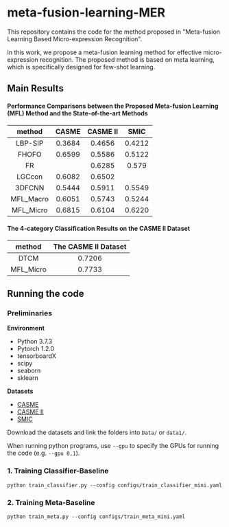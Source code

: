 # meta-fusion-learning-MER

This repository contains the code for the method proposed in "Meta-fusion Learning Based Micro-expression Recognition".

In this work, we propose a meta-fusion learning method for effective micro-expression recognition. The proposed method is based on meta learning, which is specifically designed for few-shot learning.

## Main Results



#### Performance Comparisons between the Proposed Meta-fusion Learning (MFL) Method and the State-of-the-art Methods

method|CASME|CASME II|SMIC
:-:|:-:|:-:|:-:
LBP-SIP| 0.3684|0.4656|0.4212|
FHOFO|0.6599|0.5586|0.5122|
FR ||0.6285|0.579|
LGCcon |0.6082|0.6502||
3DFCNN |0.5444| 0.5911|0.5549|
MFL_Macro|0.6051| 0.5743|0.5244|
MFL_Micro|0.6815| 0.6104|0.6220|

#### The 4-category Classification Results on the CASME II Dataset

method|The CASME II Dataset
:-:|:-:
DTCM | 0.7206 |
MFL_Micro |0.7733|






## Running the code

### Preliminaries

**Environment**
- Python 3.7.3
- Pytorch 1.2.0
- tensorboardX
- scipy
- seaborn
- sklearn

**Datasets**
- [CASME](http://fu.psych.ac.cn/CASME/casme.php) 
- [CASME II](http://fu.psych.ac.cn/CASME/casme2.php) 
- [SMIC](http://www.cse.oulu.fi/SMICDatabase)

Download the datasets and link the folders into `Data/` or `data1/`.

When running python programs, use `--gpu` to specify the GPUs for running the code (e.g. `--gpu 0,1`).


### 1. Training Classifier-Baseline
```
python train_classifier.py --config configs/train_classifier_mini.yaml
```



### 2. Training Meta-Baseline
```
python train_meta.py --config configs/train_meta_mini.yaml
```



